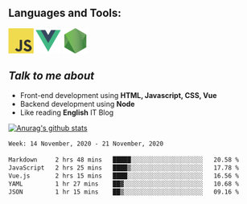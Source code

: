 ## **Languages and Tools:**      
<code><img height="50" src="https://raw.githubusercontent.com/github/explore/80688e429a7d4ef2fca1e82350fe8e3517d3494d/topics/javascript/javascript.png"></code>
<code><img height="50"  src="https://raw.githubusercontent.com/github/explore/80688e429a7d4ef2fca1e82350fe8e3517d3494d/topics/vue/vue.png"></code>
<code><img height="50"  src="https://raw.githubusercontent.com/github/explore/80688e429a7d4ef2fca1e82350fe8e3517d3494d/topics/nodejs/nodejs.png"></code>

## *Talk to me about*
- Front-end development using **HTML, Javascript, CSS, Vue**
- Backend development using **Node**
- Like reading **English** IT Blog    

[![Anurag's github stats](https://github-readme-stats.vercel.app/api?username=qdi5)](https://github.com/anuraghazra/github-readme-stats)    

<!--START_SECTION:waka-->
```text
Week: 14 November, 2020 - 21 November, 2020

Markdown     2 hrs 48 mins   █████░░░░░░░░░░░░░░░░░░░░   20.58 % 
JavaScript   2 hrs 25 mins   ████▒░░░░░░░░░░░░░░░░░░░░   17.78 % 
Vue.js       2 hrs 15 mins   ████░░░░░░░░░░░░░░░░░░░░░   16.56 % 
YAML         1 hr 27 mins    ██▓░░░░░░░░░░░░░░░░░░░░░░   10.68 % 
JSON         1 hr 15 mins    ██▒░░░░░░░░░░░░░░░░░░░░░░   09.16 % 
```
<!--END_SECTION:waka-->

